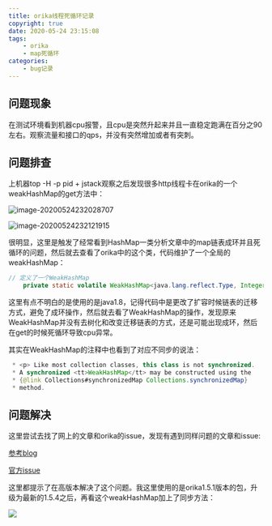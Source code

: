 ```yaml
---
title: orika线程死循环记录
copyright: true
date: 2020-05-24 23:15:08
tags:
	- orika
	- map死循环
categories:
	- bug记录
---
```


## 问题现象

在测试环境看到机器cpu报警，且cpu是突然升起来并且一直稳定跑满在百分之90左右。观察流量和接口的qps，并没有突然增加或者有突刺。

## 问题排查

上机器top -H -p pid + jstack观察之后发现很多http线程卡在orika的一个weakHashMap的get方法中：

![image-20200524232028707](https://zlj1217-blog-image.oss-cn-hongkong.aliyuncs.com/mac_picgo/image-20200524232028707.png)

![image-20200524232121915](https://zlj1217-blog-image.oss-cn-hongkong.aliyuncs.com/mac_picgo/image-20200524232121915.png)

很明显，这里是触发了经常看到HashMap一类分析文章中的map链表成环并且死循环的问题，然后就去查看了orika中的这个类，代码维护了一个全局的weakHashMap：

```java
// 定义了一个WeakHashMap
	private static volatile WeakHashMap<java.lang.reflect.Type, Integer> knownTypes = new WeakHashMap<java.lang.reflect.Type, Integer>();

```

这里有点不明白的是使用的是java1.8，记得代码中是更改了扩容时候链表的迁移方式，避免了成环操作，然后就去看了WeakHashMap的操作，发现原来WeakHashMap并没有去树化和改变迁移链表的方式，还是可能出现成环，然后在get的时候死循环导致cpu异常。



其实在WeakHashMap的注释中也看到了对应不同步的说法：

```java
 * <p> Like most collection classes, this class is not synchronized.
 * A synchronized <tt>WeakHashMap</tt> may be constructed using the
 * {@link Collections#synchronizedMap Collections.synchronizedMap}
 * method.
```



## 问题解决

这里尝试去找了网上的文章和orika的issue，发现有遇到同样问题的文章和issue:

[参考blog]([https://gsmtoday.github.io/2019/09/03/BeanUtils%E4%B8%ADHashMap%E8%A7%A6%E5%8F%91%E6%AD%BB%E5%BE%AA%E7%8E%AF/](https://gsmtoday.github.io/2019/09/03/BeanUtils中HashMap触发死循环/))

[官方issue](https://github.com/orika-mapper/orika/issues/56)

这里都提示了在高版本解决了这个问题。我这里使用的是orika1.5.1版本的包，升级为最新的1.5.4之后，再看这个weakHashMap加上了同步方法：

![](https://zlj1217-blog-image.oss-cn-hongkong.aliyuncs.com/mac_picgo/image-20200524234147636.png)